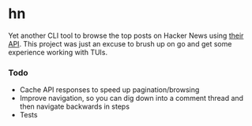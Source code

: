 # hn
Yet another CLI tool to browse the top posts on Hacker News using [their API](https://github.com/HackerNews/API). This project was just an excuse to brush up on go and get some experience working with TUIs.

### Todo
- Cache API responses to speed up pagination/browsing
- Improve navigation, so you can dig down into a comment thread and then navigate backwards in steps
- Tests
